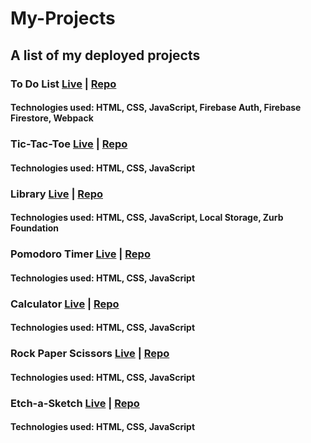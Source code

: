 # My-Projects
## A list of my deployed projects
### To Do List  [Live](https://northrain-cmd.github.io/To-Do/) | [Repo](https://github.com/Northrain-cmd/To-Do)
#### Technologies used: HTML, CSS, JavaScript, Firebase Auth, Firebase Firestore, Webpack
### Tic-Tac-Toe [Live](https://northrain-cmd.github.io/Tic-Tac-Toe/)  | [Repo](https://github.com/Northrain-cmd/Tic-Tac-Toe)
#### Technologies used: HTML, CSS, JavaScript
### Library [Live](https://northrain-cmd.github.io/Library_Final/)  | [Repo](https://github.com/Northrain-cmd/Library)
#### Technologies used: HTML, CSS, JavaScript, Local Storage, Zurb Foundation
### Pomodoro Timer [Live](https://northrain-cmd.github.io/Pomodoro/)  |  [Repo](https://github.com/Northrain-cmd/Pomodoro)
#### Technologies used: HTML, CSS, JavaScript
### Calculator [Live](https://northrain-cmd.github.io/Calculator/) | [Repo](https://github.com/Northrain-cmd/Calculator)
#### Technologies used: HTML, CSS, JavaScript
### Rock Paper Scissors [Live](https://northrain-cmd.github.io/rock-paper-scissors/)  | [Repo](https://github.com/Northrain-cmd/rock-paper-scissors)
#### Technologies used: HTML, CSS, JavaScript
### Etch-a-Sketch [Live](https://northrain-cmd.github.io/etch-a-sketch/)  | [Repo](https://github.com/Northrain-cmd/etch-a-sketch)
#### Technologies used: HTML, CSS, JavaScript
